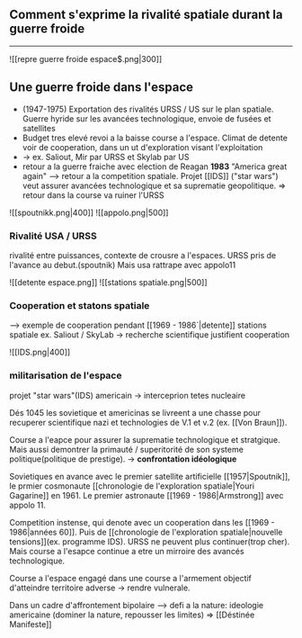 ## Comment s'exprime la rivalité spatiale durant la guerre froide
---

![[repre guerre froide espace$.png|300]]

## Une guerre froide dans l'espace
- (1947-1975) Exportation des rivalités URSS / US sur le plan spatiale. Guerre hyride sur les avancées technologique, envoie de fusées et satellites
- Budget tres elevé revoi a la baisse course a l'espace. Climat de detente voir de cooperation, dans un ut d'exploration visant l'exploitation
- -> ex. Saliout, Mir par URSS et Skylab par US
- retour a la guerre fraiche avec election de Reagan **1983** "America great again"
--> retour a la competition spatiale. Projet [[IDS]] ("star wars")
	veut assurer avancées technologique et sa suprematie geopolitique.
	=> retour dans la course va ruiner l'URSS

![[spoutnikk.png|400]]
![[appolo.png|500]]
### Rivalité USA / URSS
 rivalité entre puissances, contexte de crousre a l'espaces.
 URSS pris de l'avance au debut.(spoutnik)
	 Mais usa rattrape avec appolo11


![[detente espace.png]]
![[stations spatiale.png|500]]
### Cooperation et statons spatiale
--> exemple de cooperation pendant [[1969 - 1986`|detente]]
stations spatiale ex. Saliout / SkyLab
-> recherche scientifique justifient cooperation

![[IDS.png|400]]
### militarisation de l'espace
projet "star wars"(IDS) americain -> interceprion tetes nucleaire


Dés 1045 les sovietique et americinas se livreent a une chasse pour recuperer scientifique nazi et technologies de V.1 et v.2 (ex. [[Von Braun]]).

Course a l'eapce pour assurer la suprematie technologique et stratgique. Mais aussi demontrer la primauté / superitorité de son systeme politique(politique de prestige). 
-> **confrontation idéologique**

Sovietiques en avance avec le premier satellite artificielle [[1957|Spoutnik]], le prmier cosmonaute [[chronologie de l'exploration spatiale|Youri Gagarine]] en 1961.
Le premier astronaute [[1969 - 1986|Armstrong]] avec appolo 11.

Competition instense, qui denote avec un cooperation dans les [[1969 - 1986|années 60]]. Puis de [[chronologie de l'exploration spatiale|nouvelle tensions]](ex. programme IDS).
URSS ne peuvent plus continuer(trop cher).
Mais course a l'esapce continue a etre un mirroire des avancés technologique.

Course a l'espace engagé dans une course a l'armement objectif d'atteindre territoire adverse -> rendre vulnerale.

Dans un cadre d'affrontement bipolaire
--> defi a la nature:
ideologie americaine (dominer la nature, repousser les limites)
=> [[Déstinée Manifeste]]

